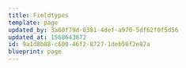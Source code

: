 ```yaml
---
title: Fieldtypes
template: page
updated_by: 3a60f79d-8381-4def-a970-5df62f0f5d56
updated_at: 1568643872
id: 9a1d8b88-c600-46f2-8727-1deb56f2e87a
blueprint: page
---
```

